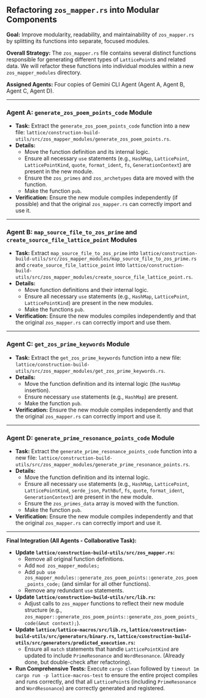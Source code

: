 ## Refactoring `zos_mapper.rs` into Modular Components

**Goal:** Improve modularity, readability, and maintainability of `zos_mapper.rs` by splitting its functions into separate, focused modules.

**Overall Strategy:**
The `zos_mapper.rs` file contains several distinct functions responsible for generating different types of `LatticePoint`s and related data. We will refactor these functions into individual modules within a new `zos_mapper_modules` directory.

**Assigned Agents:** Four copies of Gemini CLI Agent (Agent A, Agent B, Agent C, Agent D).

---

### Agent A: `generate_zos_poem_points_code` Module

*   **Task:** Extract the `generate_zos_poem_points_code` function into a new file: `lattice/construction-build-utils/src/zos_mapper_modules/generate_zos_poem_points.rs`.
*   **Details:**
    *   Move the function definition and its internal logic.
    *   Ensure all necessary `use` statements (e.g., `HashMap`, `LatticePoint`, `LatticePointKind`, `quote`, `format_ident`, `fs`, `GenerationContext`) are present in the new module.
    *   Ensure the `zos_primes` and `zos_archetypes` data are moved with the function.
    *   Make the function `pub`.
*   **Verification:** Ensure the new module compiles independently (if possible) and that the original `zos_mapper.rs` can correctly import and use it.

---

### Agent B: `map_source_file_to_zos_prime` and `create_source_file_lattice_point` Modules

*   **Task:** Extract `map_source_file_to_zos_prime` into `lattice/construction-build-utils/src/zos_mapper_modules/map_source_file_to_zos_prime.rs` and `create_source_file_lattice_point` into `lattice/construction-build-utils/src/zos_mapper_modules/create_source_file_lattice_point.rs`.
*   **Details:**
    *   Move function definitions and their internal logic.
    *   Ensure all necessary `use` statements (e.g., `HashMap`, `LatticePoint`, `LatticePointKind`) are present in the new modules.
    *   Make the functions `pub`.
*   **Verification:** Ensure the new modules compiles independently and that the original `zos_mapper.rs` can correctly import and use them.

---

### Agent C: `get_zos_prime_keywords` Module

*   **Task:** Extract the `get_zos_prime_keywords` function into a new file: `lattice/construction-build-utils/src/zos_mapper_modules/get_zos_prime_keywords.rs`.
*   **Details:**
    *   Move the function definition and its internal logic (the `HashMap` insertion).
    *   Ensure necessary `use` statements (e.g., `HashMap`) are present.
    *   Make the function `pub`.
*   **Verification:** Ensure the new module compiles independently and that the original `zos_mapper.rs` can correctly import and use it.

---

### Agent D: `generate_prime_resonance_points_code` Module

*   **Task:** Extract the `generate_prime_resonance_points_code` function into a new file: `lattice/construction-build-utils/src/zos_mapper_modules/generate_prime_resonance_points.rs`.
*   **Details:**
    *   Move the function definition and its internal logic.
    *   Ensure all necessary `use` statements (e.g., `HashMap`, `LatticePoint`, `LatticePointKind`, `serde_json`, `PathBuf`, `fs`, `quote`, `format_ident`, `GenerationContext`) are present in the new module.
    *   Ensure the `zos_primes_data` array is moved with the function.
    *   Make the function `pub`.
*   **Verification:** Ensure the new module compiles independently and that the original `zos_mapper.rs` can correctly import and use it.

---

**Final Integration (All Agents - Collaborative Task):**

*   **Update `lattice/construction-build-utils/src/zos_mapper.rs`:**
    *   Remove all original function definitions.
    *   Add `mod zos_mapper_modules;`
    *   Add `pub use zos_mapper_modules::generate_zos_poem_points::generate_zos_poem_points_code;` (and similar for all other functions).
    *   Remove any redundant `use` statements.
*   **Update `lattice/construction-build-utils/src/lib.rs`:**
    *   Adjust calls to `zos_mapper` functions to reflect their new module structure (e.g., `zos_mapper::generate_zos_poem_points::generate_zos_poem_points_code(&mut context);`).
*   **Update `lattice/lattice-macros/src/lib.rs`, `lattice/construction-build-utils/src/generators/binary.rs`, `lattice/construction-build-utils/src/generators/predicted_execution.rs`:**
    *   Ensure all `match` statements that handle `LatticePointKind` are updated to include `PrimeResonance` and `WordResonance`. (Already done, but double-check after refactoring).
*   **Run Comprehensive Tests:** Execute `cargo clean` followed by `timeout 1m cargo run -p lattice-macros-test` to ensure the entire project compiles and runs correctly, and that all `LatticePoint`s (including `PrimeResonance` and `WordResonance`) are correctly generated and registered.
